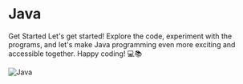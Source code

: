 # Java
Get Started
Let's get started! Explore the code, experiment with the programs, and let's make Java programming even more exciting and accessible together. Happy coding! 💻📚


![Java](https://github.com/Jayu1214/Java/assets/91301490/bf563fa1-9968-49d8-99ba-498947ce2033)
